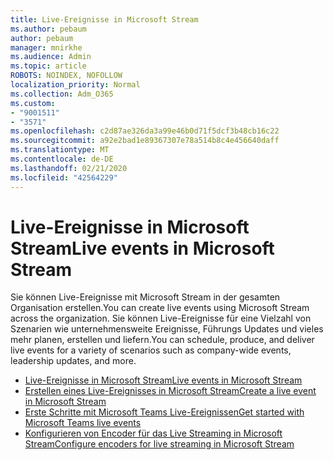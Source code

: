 ```yaml
---
title: Live-Ereignisse in Microsoft Stream
ms.author: pebaum
author: pebaum
manager: mnirkhe
ms.audience: Admin
ms.topic: article
ROBOTS: NOINDEX, NOFOLLOW
localization_priority: Normal
ms.collection: Adm_O365
ms.custom:
- "9001511"
- "3571"
ms.openlocfilehash: c2d87ae326da3a99e46b0d71f5dcf3b48cb16c22
ms.sourcegitcommit: a92e2bad1e89367307e78a514b8c4e456640daff
ms.translationtype: MT
ms.contentlocale: de-DE
ms.lasthandoff: 02/21/2020
ms.locfileid: "42564229"
---
```

# <a name="live-events-in-microsoft-stream"></a><span data-ttu-id="18807-102">Live-Ereignisse in Microsoft Stream</span><span class="sxs-lookup"><span data-stu-id="18807-102">Live events in Microsoft Stream</span></span>

<span data-ttu-id="18807-103">Sie können Live-Ereignisse mit Microsoft Stream in der gesamten Organisation erstellen.</span><span class="sxs-lookup"><span data-stu-id="18807-103">You can create live events using Microsoft Stream across the organization.</span></span> <span data-ttu-id="18807-104">Sie können Live-Ereignisse für eine Vielzahl von Szenarien wie unternehmensweite Ereignisse, Führungs Updates und vieles mehr planen, erstellen und liefern.</span><span class="sxs-lookup"><span data-stu-id="18807-104">You can schedule, produce, and deliver live events for a variety of scenarios such as company-wide events, leadership updates, and more.</span></span>

- [<span data-ttu-id="18807-105">Live-Ereignisse in Microsoft Stream</span><span class="sxs-lookup"><span data-stu-id="18807-105">Live events in Microsoft Stream</span></span>](https://docs.microsoft.com/stream/live-event-overview)
- [<span data-ttu-id="18807-106">Erstellen eines Live-Ereignisses in Microsoft Stream</span><span class="sxs-lookup"><span data-stu-id="18807-106">Create a live event in Microsoft Stream</span></span>](https://docs.microsoft.com/stream/live-create-event)
- [<span data-ttu-id="18807-107">Erste Schritte mit Microsoft Teams Live-Ereignissen</span><span class="sxs-lookup"><span data-stu-id="18807-107">Get started with Microsoft Teams live events</span></span>](https://support.office.com/article/get-started-with-microsoft-teams-live-events-d077fec2-a058-483e-9ab5-1494afda578a)
- [<span data-ttu-id="18807-108">Konfigurieren von Encoder für das Live Streaming in Microsoft Stream</span><span class="sxs-lookup"><span data-stu-id="18807-108">Configure encoders for live streaming in Microsoft Stream</span></span>](https://docs.microsoft.com/stream/live-encoder-setup)
